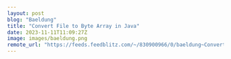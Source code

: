 ```yaml
---
layout: post
blog: "Baeldung"
title: "Convert File to Byte Array in Java"
date: 2023-11-11T11:09:27Z
image: images/baeldung.png
remote_url: "https://feeds.feedblitz.com/~/830900966/0/baeldung~Convert-File-to-Byte-Array-in-Java"
---
```

